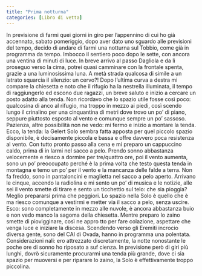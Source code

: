 ```yaml
---
title: "Prima notturna"
categories: [Libro di vetta]
---
```


In previsione di farmi quei giorni in giro per l’appennino di cui ho già accennato, sabato
pomeriggio, dopo aver dato uno sguardo alle previsioni del tempo, decido di andare di farmi
una notturna sul Tobbio, come già in programma da tempo.
Imbocco il sentiero poco dopo le sette, con ancora una ventina di minuti di luce.
In breve arrivo al passo Dagliola e da lì proseguo verso la cima, potrei quasi camminare con la
frontale spenta, grazie a una luminosissima luna.
A metà strada qualcosa di simile a un latrato squarcia il silenzio: un cervo?!
Dopo l’ultima curva a destra mi compare la chiesetta e noto che il rifugio ha la nestrella
illuminata, il tempo di raggiungerlo ed escono due ragazzi, un breve saluto e inizio a cercare
un posto adatto alla tenda.
Non ricordavo che lo spazio utile fosse così poco: qualcosina di anco al rifugio, ma troppo in
mezzo ai piedi, così scendo lungo il crinalino per una cinquantina di metri dove trovo un po’ di
piano, seppure piuttosto esposto al vento e comunque sempre un po’ sassoso.
Pazienza, altre possibilità non ne vedo: mi fermo e inizio a montare la tenda. Ecco, la tenda: la
Gelert Solo sembra fatta apposta per quel piccolo spazio disponibile, è decisamente piccola e
bassa e offre davvero poca resistenza al vento.
Con tutto pronto passo alla cena e mi preparo un cappuccino caldo, prima di in larmi nel
sacco a pelo. Prendo sonno abbastanza velocemente e riesco a dormire per tre/quattro ore,
poi il vento aumenta, sono un po’ preoccupato perché è la prima volta che testo questa tenda
in montagna e temo un po’ per il vento e la mancanza delle falde a terra.
Non fa freddo, sono in pantaloncini e maglietta nel sacco a pelo aperto. Arrivano le cinque,
accendo la radiolina e mi sento un po’ di musica e le notizie, alle sei il vento smette di tirare e
sento un ticchettio sul telo: che sia pioggia? Meglio prepararsi prima che peggiori.
Lo spazio nella Solo è quello che è ma riesco comunque a vestirmi e metter via il sacco a pelo,
senza uscire.
Esco: sono completamente in mezzo alle nuvole, è ancora abbastanza buio e non vedo manco
la sagoma della chiesetta.
Mentre preparo lo zaino smette di piovigginare, così ne appro tto per fare colazione,
aspettare che venga luce e iniziare la discesa.
Scendendo verso gli Eremiti incrocio diversa gente, sono del CAI di Ovada, hanno in
programma una polentata.
Considerazioni nali: ero attrezzato discretamente, la notte nonostante le poche ore di
sonno ho riposato a suf cienza. In previsione però di giri più lunghi, dovrò sicuramente
procurarmi una tenda più grande, dove ci sia spazio per muoversi e per riparare lo zaino, la
Solo è effettivamente troppo piccolina.
